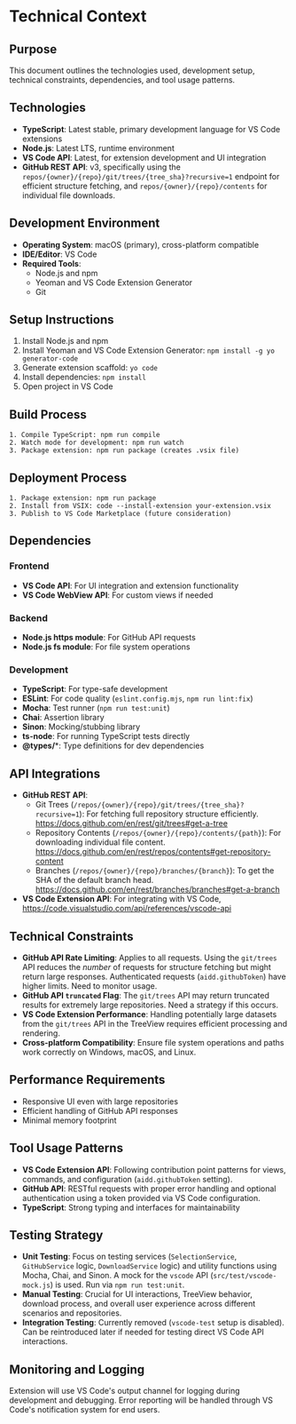 # Technical Context

## Purpose

This document outlines the technologies used, development setup, technical constraints, dependencies, and tool usage patterns.

## Technologies

- **TypeScript**: Latest stable, primary development language for VS Code extensions
- **Node.js**: Latest LTS, runtime environment
- **VS Code API**: Latest, for extension development and UI integration
- **GitHub REST API**: v3, specifically using the `repos/{owner}/{repo}/git/trees/{tree_sha}?recursive=1` endpoint for efficient structure fetching, and `repos/{owner}/{repo}/contents` for individual file downloads.

## Development Environment

- **Operating System**: macOS (primary), cross-platform compatible
- **IDE/Editor**: VS Code
- **Required Tools**:
  - Node.js and npm
  - Yeoman and VS Code Extension Generator
  - Git

## Setup Instructions

1. Install Node.js and npm
2. Install Yeoman and VS Code Extension Generator: `npm install -g yo generator-code`
3. Generate extension scaffold: `yo code`
4. Install dependencies: `npm install`
5. Open project in VS Code

## Build Process

```
1. Compile TypeScript: npm run compile
2. Watch mode for development: npm run watch
3. Package extension: npm run package (creates .vsix file)
```

## Deployment Process

```
1. Package extension: npm run package
2. Install from VSIX: code --install-extension your-extension.vsix
3. Publish to VS Code Marketplace (future consideration)
```

## Dependencies

### Frontend

- **VS Code API**: For UI integration and extension functionality
- **VS Code WebView API**: For custom views if needed

### Backend

- **Node.js https module**: For GitHub API requests
- **Node.js fs module**: For file system operations

### Development

- **TypeScript**: For type-safe development
- **ESLint**: For code quality (`eslint.config.mjs`, `npm run lint:fix`)
- **Mocha**: Test runner (`npm run test:unit`)
- **Chai**: Assertion library
- **Sinon**: Mocking/stubbing library
- **ts-node**: For running TypeScript tests directly
- **@types/***: Type definitions for dev dependencies

## API Integrations

- **GitHub REST API**:
  - Git Trees (`/repos/{owner}/{repo}/git/trees/{tree_sha}?recursive=1`): For fetching full repository structure efficiently. <https://docs.github.com/en/rest/git/trees#get-a-tree>
  - Repository Contents (`/repos/{owner}/{repo}/contents/{path}`): For downloading individual file content. <https://docs.github.com/en/rest/repos/contents#get-repository-content>
  - Branches (`/repos/{owner}/{repo}/branches/{branch}`): To get the SHA of the default branch head. <https://docs.github.com/en/rest/branches/branches#get-a-branch>
- **VS Code Extension API**: For integrating with VS Code, <https://code.visualstudio.com/api/references/vscode-api>

## Technical Constraints

- **GitHub API Rate Limiting**: Applies to all requests. Using the `git/trees` API reduces the *number* of requests for structure fetching but might return large responses. Authenticated requests (`aidd.githubToken`) have higher limits. Need to monitor usage.
- **GitHub API `truncated` Flag**: The `git/trees` API may return truncated results for extremely large repositories. Need a strategy if this occurs.
- **VS Code Extension Performance**: Handling potentially large datasets from the `git/trees` API in the TreeView requires efficient processing and rendering.
- **Cross-platform Compatibility**: Ensure file system operations and paths work correctly on Windows, macOS, and Linux.

## Performance Requirements

- Responsive UI even with large repositories
- Efficient handling of GitHub API responses
- Minimal memory footprint

## Tool Usage Patterns

- **VS Code Extension API**: Following contribution point patterns for views, commands, and configuration (`aidd.githubToken` setting).
- **GitHub API**: RESTful requests with proper error handling and optional authentication using a token provided via VS Code configuration.
- **TypeScript**: Strong typing and interfaces for maintainability

## Testing Strategy

- **Unit Testing**: Focus on testing services (`SelectionService`, `GitHubService` logic, `DownloadService` logic) and utility functions using Mocha, Chai, and Sinon. A mock for the `vscode` API (`src/test/vscode-mock.js`) is used. Run via `npm run test:unit`.
- **Manual Testing**: Crucial for UI interactions, TreeView behavior, download process, and overall user experience across different scenarios and repositories.
- **Integration Testing**: Currently removed (`vscode-test` setup is disabled). Can be reintroduced later if needed for testing direct VS Code API interactions.

## Monitoring and Logging

Extension will use VS Code's output channel for logging during development and debugging. Error reporting will be handled through VS Code's notification system for end users.
